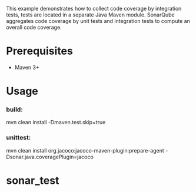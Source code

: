 This example demonstrates how to collect code coverage by integration tests, tests are located in a separate Java Maven module.
SonarQube aggregates code coverage by unit tests and integration tests to compute an overall code coverage.

Prerequisites
=============
* Maven 3+

Usage
=====

### build: 
mvn clean install -Dmaven.test.skip=true

### unittest: 
mvn clean install org.jacoco:jacoco-maven-plugin:prepare-agent -Dsonar.java.coveragePlugin=jacoco

# sonar_test
